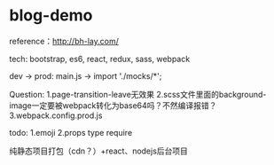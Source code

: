 # blog-demo
reference：http://bh-lay.com/

tech:
bootstrap, es6, react, redux, sass, webpack

dev -> prod:
main.js -> import './mocks/*';


Question:
1.page-transition-leave无效果
2.scss文件里面的background-image一定要被webpack转化为base64吗？不然编译报错？
3.webpack.config.prod.js

todo:
1.emoji
2.props type require


纯静态项目打包（cdn？）+react、nodejs后台项目
